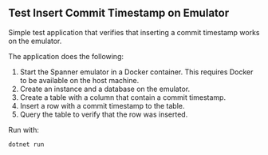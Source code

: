 ## Test Insert Commit Timestamp on Emulator

Simple test application that verifies that inserting a commit timestamp works on the emulator.

The application does the following:
1. Start the Spanner emulator in a Docker container. This requires Docker to be available on the host machine.
2. Create an instance and a database on the emulator.
3. Create a table with a column that contain a commit timestamp.
4. Insert a row with a commit timestamp to the table.
5. Query the table to verify that the row was inserted.

Run with:

```shell
dotnet run
```
